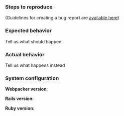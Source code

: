 ### Steps to reproduce

(Guidelines for creating a bug report are [available
here](http://guides.rubyonrails.org/contributing_to_ruby_on_rails.html#creating-a-bug-report))

### Expected behavior
Tell us what should happen

### Actual behavior
Tell us what happens instead

### System configuration

**Webpacker version**:

**Rails version**:

**Ruby version**:
